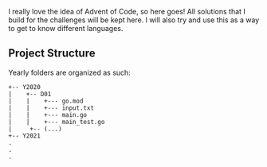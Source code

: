 I really love the idea of Advent of Code, so here goes! All solutions that I build for the challenges will be kept here.
I will also try and use this as a way to get to know different languages.

## Project Structure
Yearly folders are organized as such:
```
+-- Y2020
|    +-- D01
|    |    +--- go.mod
|    |    +--- input.txt
|    |    +--- main.go
|    |    +--- main_test.go
|     +-- (...)
+-- Y2021
.
.
.
```
